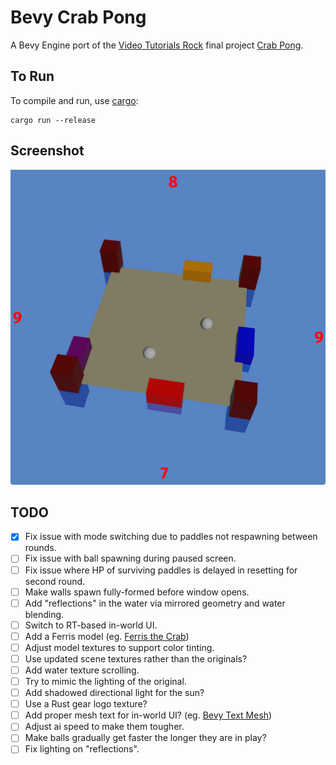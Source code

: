 # Bevy Crab Pong

A Bevy Engine port of the [Video Tutorials Rock](http://www.videotutorialsrock.com/index.php) final project [Crab Pong](http://www.videotutorialsrock.com/opengl_tutorial/crab_pong/home.php).

## To Run

To compile and run, use [cargo](https://www.rust-lang.org/learn/get-started):

```shell
cargo run --release
```

## Screenshot

![Bevy Crab Pong](screenshots/screenshot.jpg)

## TODO

- [x] Fix issue with mode switching due to paddles not respawning between rounds.
- [ ] Fix issue with ball spawning during paused screen.
- [ ] Fix issue where HP of surviving paddles is delayed in resetting for second round.
- [ ] Make walls spawn fully-formed before window opens.
- [ ] Add "reflections" in the water via mirrored geometry and water blending.
- [ ] Switch to RT-based in-world UI.
- [ ] Add a Ferris model (eg. [Ferris the Crab](https://sketchfab.com/3d-models/ferris-the-crab-e9bc16e19d1c4880b30d2aa5fd174887))
- [ ] Adjust model textures to support color tinting.
- [ ] Use updated scene textures rather than the originals?
- [ ] Add water texture scrolling.
- [ ] Try to mimic the lighting of the original.
- [ ] Add shadowed directional light for the sun?
- [ ] Use a Rust gear logo texture?
- [ ] Add proper mesh text for in-world UI? (eg. [Bevy Text Mesh](https://github.com/blaind/bevy_text_mesh))
- [ ] Adjust ai speed to make them tougher.
- [ ] Make balls gradually get faster the longer they are in play?
- [ ] Fix lighting on "reflections".
